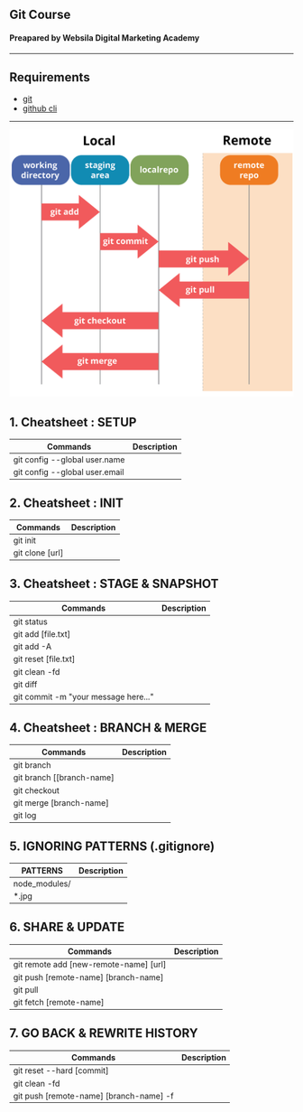 ## Git Course

#### Preapared by Websila Digital Marketing Academy

---

## Requirements

- [git](https://git-scm.com/downloads)
- [github cli ](https://cli.github.com/)

---

![The San Juan Mountains are beautiful!](assets/images/diagram.png "San Juan Mountains")

## 1. Cheatsheet : SETUP

| Commands                       | Description |
| ------------------------------ | ----------- |
| git config --global user.name  |             |
| git config --global user.email |             |

## 2. Cheatsheet : INIT

| Commands        | Description |
| --------------- | ----------- |
| git init        |             |
| git clone [url] |             |

## 3. Cheatsheet : STAGE & SNAPSHOT

| Commands                             | Description |
| ------------------------------------ | ----------- |
| git status                           |             |
| git add [file.txt]                   |             |
| git add -A                           |             |
| git reset [file.txt]                 |             |
| git clean -fd                        |             |
| git diff                             |             |
| git commit -m "your message here..." |             |

## 4. Cheatsheet : BRANCH & MERGE

| Commands                  | Description |
| ------------------------- | ----------- |
| git branch                |             |
| git branch [[branch-name] |             |
| git checkout              |             |
| git merge [branch-name]   |             |
| git log                   |             |

## 5. IGNORING PATTERNS (.gitignore)

| PATTERNS      | Description |
| ------------- | ----------- |
| node_modules/ |             |
| \*.jpg        |             |

## 6. SHARE & UPDATE

| Commands                               | Description |
| -------------------------------------- | ----------- |
| git remote add [new-remote-name] [url] |             |
| git push [remote-name] [branch-name]   |             |
| git pull                               |             |
| git fetch [remote-name]                |             |

## 7. GO BACK & REWRITE HISTORY

| Commands                                | Description |
| --------------------------------------- | ----------- |
| git reset --hard [commit]               |             |
| git clean -fd                           |             |
| git push [remote-name] [branch-name] -f |             |
